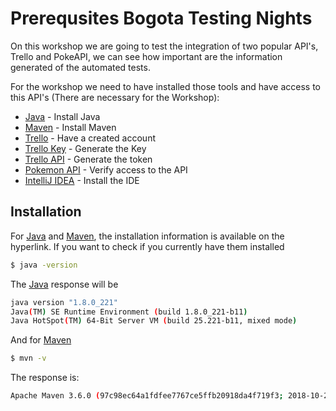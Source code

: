 # Prerequsites Bogota Testing Nights

On this workshop we are going to test the integration of two popular API's, Trello and PokeAPI, we can see how important are the information generated of the automated tests.

For the workshop we need to have installed those tools and have access to this API's (There are necessary for the Workshop):

* [Java] - Install Java
* [Maven] - Install Maven
* [Trello] - Have a created account
* [Trello Key] - Generate the Key
* [Trello API] - Generate the token 
* [Pokemon API] - Verify access to the API
* [IntelliJ IDEA] - Install the IDE



## Installation

For [Java] and [Maven], the installation information is available on the hyperlink.
If you want to check if you currently have them installed

```sh
$ java -version
```
The [Java] response will be

```sh
java version "1.8.0_221"
Java(TM) SE Runtime Environment (build 1.8.0_221-b11)
Java HotSpot(TM) 64-Bit Server VM (build 25.221-b11, mixed mode)
```
 And for [Maven]

```sh
$ mvn -v
```

The response is:

```sh
Apache Maven 3.6.0 (97c98ec64a1fdfee7767ce5ffb20918da4f719f3; 2018-10-24T13:41:47-05:00)
```








   [Cucumber Plugin]: <http://letzdotesting.com/install-cucumber-plugin-for-intellij/>
   [Gherkin]: <https://cucumber.io/docs/gherkin/reference/>
   [Cucumber]: <https://cucumber.io/docs/installation/>
   [IntelliJ IDEA]: <https://www.jetbrains.com/idea/download/>
   [Maven]: <https://maven.apache.org/install.html>
   [Java]: <https://www.oracle.com/technetwork/java/javase/downloads/jdk8-downloads-2133151.html>
   [Trello API]: <https://developers.trello.com/reference#introduction>
   [Trello Key]: <https://trello.com/app-key>
   [Trello]: <https://trello.com/>
   [Pokemon API]: <http://pokeapi.salestock.net/docsv2/#info>

